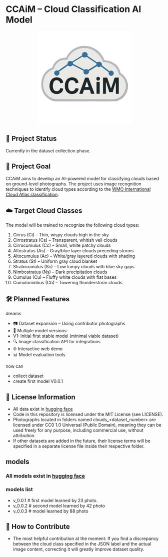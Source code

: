 # CCAiM – Cloud Classification AI Model

<div align="center">
  <img src="assets/logo.png" alt="CCAiM logo" width="300">
</div> 

## 📌 Project Status

Currently in the dataset collection phase.

## 🎯 Project Goal

CCAiM aims to develop an AI-powered model for classifying clouds based on ground-level photographs. The project uses image recognition techniques to identify cloud types according to the [WMO International Cloud Atlas classification](https://en.wikipedia.org/wiki/International_Cloud_Atlas).

## ☁️ Target Cloud Classes

The model will be trained to recognize the following cloud types:
 1. Cirrus (Ci) – Thin, wispy clouds high in the sky
 2. Cirrostratus (Cs) – Transparent, whitish veil clouds
 3. Cirrocumulus (Cc) – Small, white patchy clouds
 4. Altostratus (As) – Gray/blue layer clouds preceding storms
 5. Altocumulus (Ac) – White/gray layered clouds with shading
 6. Stratus (St) – Uniform gray cloud blanket
 7. Stratocumulus (Sc) – Low lumpy clouds with blue sky gaps
 8. Nimbostratus (Ns) – Dark precipitation clouds
 9. Cumulus (Cu) – Fluffy white clouds with flat bases
 10. Cumulonimbus (Cb) – Towering thunderstorm clouds

## 🛠 Planned Features

dreams
 - 📷 Dataset expansion – Using contributor photographs
 - 🧠 Multiple model versions:
 - V1: Initial first stable model (minimal viable dataset)
 - 🔍 Image classification API for integrations
 - 🌐 Interactive web demo
 - 📊 Model evaluation tools

now can
 - collect dataset
 - create first model V0.0.1

## 📄 License Information

 - All data exist in [hugging face](https://huggingface.co/datasets/serbekun/CCAiM-CloudsDataset)
 - Code in this repository is licensed under the MIT License (see LICENSE).
 - Photographs located in folders named clouds_<dataset_number> are licensed under CC0 1.0 Universal (Public Domain), meaning they can be used freely for any purpose, including commercial use, without attribution.
 - If other datasets are added in the future, their license terms will be specified in a separate license file inside their respective folder.

## models

### All models exist in [hugging face](https://huggingface.co/serbekun/CCAiM)

### models list
- v_0.0.1   # first model learned by 23 photo.
- v_0.0.2   # second model learned by 42 photo
- v_0.0.3   # model learned by 88 photo

## 🤝 How to Contribute

- The most helpful contribution at the moment:
If you find a discrepancy between the cloud class specified in the JSON label and the actual image content, correcting it will greatly improve dataset quality.

